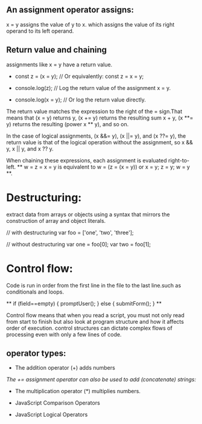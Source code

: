 ## An assignment operator assigns:

x = y assigns the value of y to x.
which assigns the value of its right operand to its left operand.

## Return value and chaining

assignments like x = y have a return value.

* const z = (x = y); // Or equivalently: const z = x = y;

* console.log(z); // Log the return value of the assignment x = y.
* console.log(x = y); // Or log the return value directly.

The return value matches the expression to the right of the = sign.That means that (x = y) returns y, (x += y) returns the resulting sum x + y, (x **= y) returns the resulting (power x ** y), and so on.

In the case of logical assignments, (x &&= y), (x ||= y), and (x ??= y), the return value is that of the logical operation without the assignment, so x && y, x || y, and x ?? y.

When chaining these expressions, each assignment is evaluated right-to-left.
** w = z = x = y is equivalent to w = (z = (x = y)) or x = y; z = y; w = y **.

# Destructuring:
 extract data from arrays or objects using a syntax that mirrors the construction of array and object literals.

 // with destructuring
 var foo = ['one', 'two', 'three'];

// without destructuring
var one   = foo[0];
var two   = foo[1]; 

# Control flow:

Code is run in order from the first line in the file to the last line.such as conditionals and loops.

** if (field==empty) {
    promptUser();
} else {
    submitForm();
} **

Control flow means that when you read a script, you must not only read from start to finish but also look at program structure and how it affects order of execution. control structures can dictate complex flows of processing even with only a few lines of code.

## operator types:
* The addition operator (+) adds numbers

_The += assignment operator can also be used to add (concatenate) strings:_


* The multiplication operator (*) multiplies numbers.

* JavaScript Comparison Operators

* JavaScript Logical Operators
